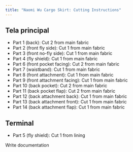 ```yaml
---
title: "Naomi Wu Cargo Skirt: Cutting Instructions"
---
```


## Tela principal

- Part 1 (back): Cut 2 from main fabric
- Part 2 (front fly side): Cut 1 from main fabric
- Part 3 (front no-fly side): Cut 1 from main fabric
- Part 4 (fly shield): Cut 1 from main fabric
- Part 6 (front pocket facing): Cut 2 from main fabric
- Part 7 (waistband): Cut 1 from main fabric
- Part 8 (front attachment): Cut 1 from main fabric
- Part 9 (front attachment facing): Cut 1 from main fabric
- Part 10 (back pocket): Cut 2 from main fabric
- Part 11 (back pocket flap): Cut 2 from main fabric
- Part 12 (back attachment back): Cut 1 from main fabric
- Part 13 (back attachment front): Cut 1 from main fabric
- Part 14 (back attachment flap): Cut 1 from main fabric

## Terminal

- Part 5 (fly shield): Cut 1 from lining

<Fixme compact>Write documentation</Fixme>

